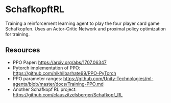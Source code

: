 # SchafkopftRL

Training a reinforcement learning agent to play the four player card game Schafkopfen. Uses an Actor-Critic Network and proximal policy optimization for training.

## Resources
- PPO Paper: https://arxiv.org/abs/1707.06347
- Pytorch implementation of PPO: https://github.com/nikhilbarhate99/PPO-PyTorch
- PPO parameter ranges: https://github.com/Unity-Technologies/ml-agents/blob/master/docs/Training-PPO.md
- Another Schafkopf RL project: https://github.com/clauszitzelsberger/Schafkopf_RL
